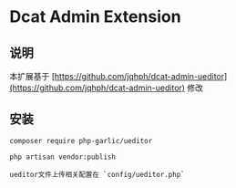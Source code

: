 # Dcat Admin Extension

## 说明
本扩展基于 [https://github.com/jqhph/dcat-admin-ueditor](https://github.com/jqhph/dcat-admin-ueditor) 修改


## 安装
    composer require php-garlic/ueditor
    
    php artisan vendor:publish
    
    ueditor文件上传相关配置在 `config/ueditor.php`

